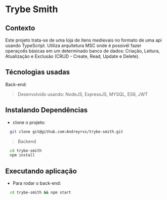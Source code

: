 # Trybe Smith

## Contexto

Este projeto trata-se de uma loja de itens medievais no formato de uma api usando TypeScript. Utiliza arquitetura MSC onde é possivél fazer operaçoếs básicas em um determinado banco de dados: Criação, Leitura, Atualização e Exclusão (CRUD - Create, Read, Update e Delete).

## Técnologias usadas

Back-end:
> Desenvolvido usando: NodeJS, ExpressJS, MYSQL, ES6, JWT

## Instalando Dependências

* clone o projeto:

```bash
  git clone git@github.com:Andreyrvs/trybe-smith.git
```

> Backend

```bash
  cd trybe-smith
  npm install
```

## Executando aplicação

* Para rodar o back-end:

```bash
  cd trybe-smith && npm start
```
